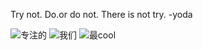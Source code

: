 Try not. 
Do.or do not.
There is not try.                                -yoda

![专注的](http://upload-images.jianshu.io/upload_images/304454-567a6ad7b54d5e49.jpg?imageMogr2/auto-orient/strip%7CimageView2/2/w/1240)
![我们](http://upload-images.jianshu.io/upload_images/304454-d5d73cf2cf773e92.jpeg?imageMogr2/auto-orient/strip%7CimageView2/2/w/1240)
![最cool](http://upload-images.jianshu.io/upload_images/304454-ba07a5fbace84e12.jpeg?imageMogr2/auto-orient/strip%7CimageView2/2/w/1240)
